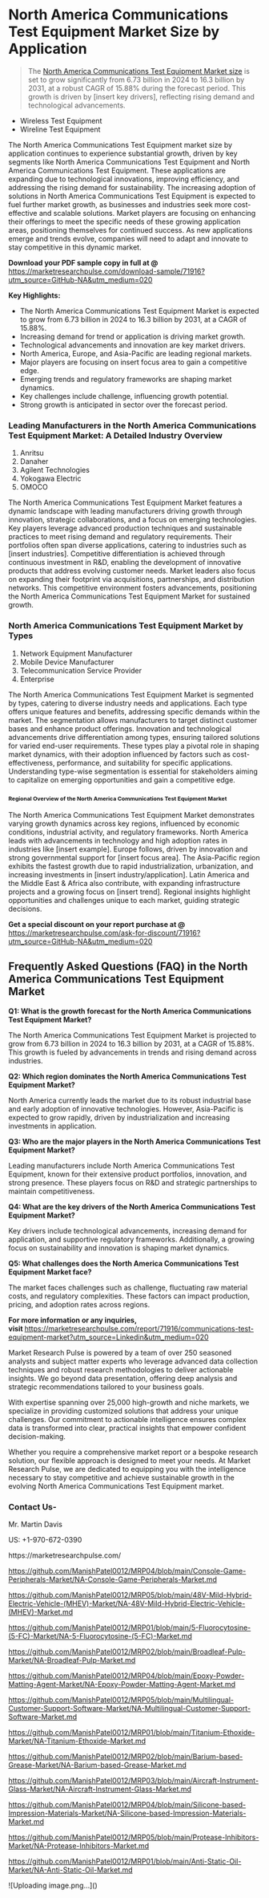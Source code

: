 <h1>North America Communications Test Equipment Market&nbsp;Size by Application</h1><blockquote><p>The <a href="https://marketresearchpulse.com/download-sample/71916?utm_source=GitHub-NA&amp;utm_medium=020">North America Communications Test Equipment Market size</a> is set to grow significantly from 6.73 billion in 2024 to 16.3 billion by 2031, at a robust CAGR of 15.88% during the forecast period. This growth is driven by [insert key drivers], reflecting rising demand and technological advancements.</p></blockquote><ul><li>Wireless Test Equipment<li> Wireline Test Equipment</li></ul><p>The North America Communications Test Equipment market size by application continues to experience substantial growth, driven by key segments like North America Communications Test Equipment and North America Communications Test Equipment. These applications are expanding due to technological innovations, improving efficiency, and addressing the rising demand for sustainability. The increasing adoption of solutions in North America Communications Test Equipment is expected to fuel further market growth, as businesses and industries seek more cost-effective and scalable solutions. Market players are focusing on enhancing their offerings to meet the specific needs of these growing application areas, positioning themselves for continued success. As new applications emerge and trends evolve, companies will need to adapt and innovate to stay competitive in this dynamic market.</p><p><strong>Download your PDF sample copy in full at @ </strong><a href="https://marketresearchpulse.com/download-sample/71916?utm_source=GitHub-NA&amp;utm_medium=020">https://marketresearchpulse.com/download-sample/71916?utm_source=GitHub-NA&amp;utm_medium=020</a></p><p><strong>Key Highlights: </strong></p><ul><li>The North America Communications Test Equipment Market is expected to grow from 6.73 billion in 2024 to 16.3 billion by 2031, at a CAGR of 15.88%.</li><li>Increasing demand for trend or application is driving market growth.</li><li>Technological advancements and innovation are key market drivers.</li><li>North America, Europe, and Asia-Pacific are leading regional markets.</li><li>Major players are focusing on insert focus area to gain a competitive edge.</li><li>Emerging trends and regulatory frameworks are shaping market dynamics.</li><li>Key challenges include challenge, influencing growth potential.</li><li>Strong growth is anticipated in sector over the forecast period.</li></ul><h3>Leading Manufacturers in the North America Communications Test Equipment Market: A Detailed Industry Overview</h3><ol><li>Anritsu</li><li>Danaher</li><li>Agilent Technologies</li><li>Yokogawa Electric</li><li>OMOCO</li></ol><div class="flex max-w-full flex-col flex-grow"><div class="min-h-8 text-message flex w-full flex-col items-end gap-2 whitespace-normal break-words [.text-message+&amp;]:mt-5" dir="auto" data-message-author-role="assistant" data-message-id="fd8432e4-4910-450d-b182-61b7bfb0a01f" data-message-model-slug="gpt-4o"><div class="flex w-full flex-col gap-1 empty:hidden first:pt-[3px]"><div class="markdown prose w-full break-words dark:prose-invert light"><p>The North America Communications Test Equipment Market features a dynamic landscape with leading manufacturers driving growth through innovation, strategic collaborations, and a focus on emerging technologies. Key players leverage advanced production techniques and sustainable practices to meet rising demand and regulatory requirements. Their portfolios often span diverse applications, catering to industries such as [insert industries]. Competitive differentiation is achieved through continuous investment in R&amp;D, enabling the development of innovative products that address evolving customer needs. Market leaders also focus on expanding their footprint via acquisitions, partnerships, and distribution networks. This competitive environment fosters advancements, positioning the North America Communications Test Equipment Market for sustained growth.</p></div></div></div></div><h3>North America Communications Test Equipment Market by Types</h3><ol><li>Network Equipment Manufacturer<li> Mobile Device Manufacturer<li> Telecommunication Service Provider<li> Enterprise</li></ol><div class="flex max-w-full flex-col flex-grow"><div class="min-h-8 text-message flex w-full flex-col items-end gap-2 whitespace-normal break-words [.text-message+&amp;]:mt-5" dir="auto" data-message-author-role="assistant" data-message-id="084470be-0bb7-4664-bddf-5156b4f41249" data-message-model-slug="gpt-4o-mini"><div class="flex w-full flex-col gap-1 empty:hidden first:pt-[3px]"><div class="markdown prose w-full break-words dark:prose-invert light"><p>The North America Communications Test Equipment Market is segmented by types, catering to diverse industry needs and applications. Each type offers unique features and benefits, addressing specific demands within the market. The segmentation allows manufacturers to target distinct customer bases and enhance product offerings. Innovation and technological advancements drive differentiation among types, ensuring tailored solutions for varied end-user requirements. These types play a pivotal role in shaping market dynamics, with their adoption influenced by factors such as cost-effectiveness, performance, and suitability for specific applications. Understanding type-wise segmentation is essential for stakeholders aiming to capitalize on emerging opportunities and gain a competitive edge.</p></div></div></div></div><h3><span style="font-size: 11px;">Regional Overview of the North America Communications Test Equipment Market</span></h3><div class="flex max-w-full flex-col flex-grow"><div class="min-h-8 text-message flex w-full flex-col items-end gap-2 whitespace-normal break-words [.text-message+&amp;]:mt-5" dir="auto" data-message-author-role="assistant" data-message-id="e9038762-ce64-4e30-91c9-9bd413514231" data-message-model-slug="gpt-4o-mini"><div class="flex w-full flex-col gap-1 empty:hidden first:pt-[3px]"><div class="markdown prose w-full break-words dark:prose-invert light"><p>The North America Communications Test Equipment Market demonstrates varying growth dynamics across key regions, influenced by economic conditions, industrial activity, and regulatory frameworks. North America leads with advancements in technology and high adoption rates in industries like [insert example]. Europe follows, driven by innovation and strong governmental support for [insert focus area]. The Asia-Pacific region exhibits the fastest growth due to rapid industrialization, urbanization, and increasing investments in [insert industry/application]. Latin America and the Middle East &amp; Africa also contribute, with expanding infrastructure projects and a growing focus on [insert trend]. Regional insights highlight opportunities and challenges unique to each market, guiding strategic decisions.</p></div></div></div></div><p><strong>Get a special discount on your report purchase at @ </strong><a href="https://marketresearchpulse.com/ask-for-discount/71916?utm_source=GitHub-NA&amp;utm_medium=020">https://marketresearchpulse.com/ask-for-discount/71916?utm_source=GitHub-NA&amp;utm_medium=020</a></p><h2>Frequently Asked Questions (FAQ) in the North America Communications Test Equipment Market</h2><p><strong>Q1: What is the growth forecast for the North America Communications Test Equipment Market?</strong></p><p>The North America Communications Test Equipment Market is projected to grow from 6.73 billion in 2024 to 16.3 billion by 2031, at a CAGR of 15.88%. This growth is fueled by advancements in trends and rising demand across industries.</p><p><strong>Q2: Which region dominates the North America Communications Test Equipment Market?</strong></p><p>North America currently leads the market due to its robust industrial base and early adoption of innovative technologies. However, Asia-Pacific is expected to grow rapidly, driven by industrialization and increasing investments in application.</p><p><strong>Q3: Who are the major players in the North America Communications Test Equipment Market?</strong></p><p>Leading manufacturers include North America Communications Test Equipment, known for their extensive product portfolios, innovation, and strong presence. These players focus on R&amp;D and strategic partnerships to maintain competitiveness.</p><p><strong>Q4: What are the key drivers of the North America Communications Test Equipment Market?</strong></p><p>Key drivers include technological advancements, increasing demand for application, and supportive regulatory frameworks. Additionally, a growing focus on sustainability and innovation is shaping market dynamics.</p><p><strong>Q5: What challenges does the North America Communications Test Equipment Market face?</strong></p><p>The market faces challenges such as challenge, fluctuating raw material costs, and regulatory complexities. These factors can impact production, pricing, and adoption rates across regions.</p><p><strong>For more information or any inquiries, visit&nbsp;</strong><a href="https://marketresearchpulse.com/report/71916/communications-test-equipment-market?utm_source=Linkedin&utm_medium=020">https://marketresearchpulse.com/report/71916/communications-test-equipment-market?utm_source=Linkedin&utm_medium=020</a></p><p>Market Research Pulse is powered by a team of over 250 seasoned analysts and subject matter experts who leverage advanced data collection techniques and robust research methodologies to deliver actionable insights. We go beyond data presentation, offering deep analysis and strategic recommendations tailored to your business goals.</p><p>With expertise spanning over 25,000 high-growth and niche markets, we specialize in providing customized solutions that address your unique challenges. Our commitment to actionable intelligence ensures complex data is transformed into clear, practical insights that empower confident decision-making.</p><p>Whether you require a comprehensive market report or a bespoke research solution, our flexible approach is designed to meet your needs. At Market Research Pulse, we are dedicated to equipping you with the intelligence necessary to stay competitive and achieve sustainable growth in the evolving North America Communications Test Equipment market.</p><h3><strong>Contact Us-</strong></h3><p>Mr. Martin Davis</p><p>US: +1-970-672-0390</p><p>https://marketresearchpulse.com/</p><p><a href="https://github.com/ManishPatel0012/MRP04/blob/main/Console-Game-Peripherals-Market/NA-Console-Game-Peripherals-Market.md">https://github.com/ManishPatel0012/MRP04/blob/main/Console-Game-Peripherals-Market/NA-Console-Game-Peripherals-Market.md</a></p><p><a href="https://github.com/ManishPatel0012/MRP05/blob/main/48V-Mild-Hybrid-Electric-Vehicle-(MHEV)-Market/NA-48V-Mild-Hybrid-Electric-Vehicle-(MHEV)-Market.md">https://github.com/ManishPatel0012/MRP05/blob/main/48V-Mild-Hybrid-Electric-Vehicle-(MHEV)-Market/NA-48V-Mild-Hybrid-Electric-Vehicle-(MHEV)-Market.md</a></p><p><a href="https://github.com/ManishPatel0012/MRP01/blob/main/5-Fluorocytosine-(5-FC)-Market/NA-5-Fluorocytosine-(5-FC)-Market.md">https://github.com/ManishPatel0012/MRP01/blob/main/5-Fluorocytosine-(5-FC)-Market/NA-5-Fluorocytosine-(5-FC)-Market.md</a></p><p><a href="https://github.com/ManishPatel0012/MRP02/blob/main/Broadleaf-Pulp-Market/NA-Broadleaf-Pulp-Market.md">https://github.com/ManishPatel0012/MRP02/blob/main/Broadleaf-Pulp-Market/NA-Broadleaf-Pulp-Market.md</a></p><p><a href="https://github.com/ManishPatel0012/MRP04/blob/main/Epoxy-Powder-Matting-Agent-Market/NA-Epoxy-Powder-Matting-Agent-Market.md">https://github.com/ManishPatel0012/MRP04/blob/main/Epoxy-Powder-Matting-Agent-Market/NA-Epoxy-Powder-Matting-Agent-Market.md</a></p><p><a href="https://github.com/ManishPatel0012/MRP05/blob/main/Multilingual-Customer-Support-Software-Market/NA-Multilingual-Customer-Support-Software-Market.md">https://github.com/ManishPatel0012/MRP05/blob/main/Multilingual-Customer-Support-Software-Market/NA-Multilingual-Customer-Support-Software-Market.md</a></p><p><a href="https://github.com/ManishPatel0012/MRP01/blob/main/Titanium-Ethoxide-Market/NA-Titanium-Ethoxide-Market.md">https://github.com/ManishPatel0012/MRP01/blob/main/Titanium-Ethoxide-Market/NA-Titanium-Ethoxide-Market.md</a></p><p><a href="https://github.com/ManishPatel0012/MRP02/blob/main/Barium-based-Grease-Market/NA-Barium-based-Grease-Market.md">https://github.com/ManishPatel0012/MRP02/blob/main/Barium-based-Grease-Market/NA-Barium-based-Grease-Market.md</a></p><p><a href="https://github.com/ManishPatel0012/MRP03/blob/main/Aircraft-Instrument-Glass-Market/NA-Aircraft-Instrument-Glass-Market.md">https://github.com/ManishPatel0012/MRP03/blob/main/Aircraft-Instrument-Glass-Market/NA-Aircraft-Instrument-Glass-Market.md</a></p><p><a href="https://github.com/ManishPatel0012/MRP04/blob/main/Silicone-based-Impression-Materials-Market/NA-Silicone-based-Impression-Materials-Market.md">https://github.com/ManishPatel0012/MRP04/blob/main/Silicone-based-Impression-Materials-Market/NA-Silicone-based-Impression-Materials-Market.md</a></p><p><a href="https://github.com/ManishPatel0012/MRP05/blob/main/Protease-Inhibitors-Market/NA-Protease-Inhibitors-Market.md">https://github.com/ManishPatel0012/MRP05/blob/main/Protease-Inhibitors-Market/NA-Protease-Inhibitors-Market.md</a></p><p><a href="https://github.com/ManishPatel0012/MRP01/blob/main/Anti-Static-Oil-Market/NA-Anti-Static-Oil-Market.md">https://github.com/ManishPatel0012/MRP01/blob/main/Anti-Static-Oil-Market/NA-Anti-Static-Oil-Market.md</a></p>
![Uploading image.png…]()
